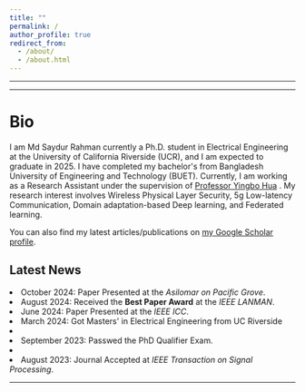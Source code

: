 ```yaml
---
title: ""
permalink: /
author_profile: true
redirect_from: 
  - /about/
  - /about.html
---
```

---
---

Bio
======
I am Md Saydur Rahman currently a Ph.D. student in Electrical Engineering at the University of California Riverside (UCR), and I am expected to graduate in 2025. I have completed my bachelor's from Bangladesh University of Engineering and Technology (BUET). Currently, I am working as a Research Assistant under the supervision of [Professor Yingbo Hua](https://intra.ece.ucr.edu/~yhua/) 
. My research interest involves Wireless Physical Layer Security, 5g Low-latency Communication, Domain adaptation-based Deep learning, and Federated learning. 
<div class="wordwrap">  You can also find my latest articles/publications on  <a href="https://scholar.google.com/citations?user=Zbf4zyUAAAAJ&hl=en&authuser=1">my Google Scholar profile</a>. </div>

<div class="news-section">
  <h2>Latest News</h2>

  <li> October 2024: Paper Presented at the <em>Asilomar on Pacific Grove</em>.</li>
  <li> August 2024: Received the <strong>Best Paper Award</strong> at the <em>IEEE LANMAN</em>.</li>
  <li>June 2024: Paper Presented at the <em>IEEE ICC</em>.</li>
  <li>March 2024: Got Masters' in Electrical Engineering from UC Riverside<li>
  <li>September 2023: Passwed the PhD Qualifier Exam.<li>
  <li>August 2023: Journal Accepted at <em>IEEE Transaction on Signal Processing</em>.</li>

 
  </div>



---

